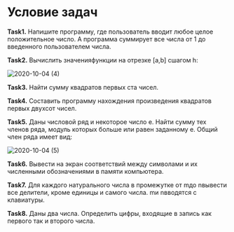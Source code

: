 # **Условие задач**
**Task1.** Напишите программу, где пользователь вводит любое целое положительное число. 
А программа суммирует все числа от 1 до введенного пользователем числа.

**Task2.** Вычислить значенияфункции на отрезке [а,b] cшагом h:

![2020-10-04 (4)](https://user-images.githubusercontent.com/55656642/95014567-6e24fc00-0650-11eb-900d-308bf0dbb8a7.png)

**Task3.** Найти сумму квадратов первых ста чисел.

**Task4.** Составить программу нахождения произведения квадратов первых двухсот чисел.

**Task5.**  Даны  числовой  ряд  и  некоторое  число  е.  Найти  сумму  тех  членов ряда,  модуль  которых  больше  или  равен заданному е. 
Общий член ряда имеет вид:

![2020-10-04 (5)](https://user-images.githubusercontent.com/55656642/95014573-73824680-0650-11eb-9490-e055c225afdb.png)

**Task6.** Вывести на экран соответствий между символами и их численными обозначениями в памяти компьютера.

**Task7.** Для каждого натурального числа в промежутке от mдо nвывести все делители, кроме единицы и самого числа. 
mи nвводятся с клавиатуры.

**Task8.** Даны два числа. Определить цифры, входящие в запись как первого так и второго числа.
